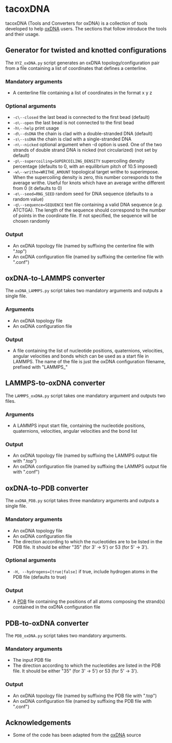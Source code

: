 # tacoxDNA

tacoxDNA (Tools and Converters for oxDNA) is a collection of tools developed to help [oxDNA](http://dna.physics.ox.ac.uk/) users. The sections that follow introduce the tools and their usage.

## Generator for twisted and knotted configurations

The `XYZ_oxDNA.py` script generates an oxDNA topology/configuration pair from a file containing a list of coordinates that defines a centerline.

### Mandatory arguments
* A centerline file containing a list of coordinates in the format x y z

### Optional arguments
* `-c\--closed`
the last bead is connected to the first bead (default)
* `-o\--open`
the last bead is not connected to the first bead
* `-h\--help`
print usage
* `-d\--dsDNA`
the chain is clad with a double-stranded DNA (default)
* `-s\--ssDNA`
the chain is clad with a single-stranded DNA
* `-n\--nicked`
optional argument when -d option is used. One of the two strands of double strand DNA is nicked (not circularized) (not set by default)
* `-p\--supercoiling=SUPERCOILING_DENSITY`
supercoiling density percentage (defaults to 0, with an equilibrium pitch of 10.5 imposed)
* `-w\--writhe=WRITHE_AMOUNT`
topological target writhe to superimpose. When the supercoiling density is zero, this number corresponds to the average writhe. Useful for knots which have an average writhe different from 0 (it defaults to 0)
* `-e\--seed=RNG_SEED`
random seed for DNA sequence (defaults to a random value)
* `-q\--sequence=SEQUENCE`
text file containing a valid DNA sequence (*e.g.* ATCTGA). The length of the sequence should correspond to the number of points in the coordinate file. If not specified, the sequence will be chosen randomly

### Output
* An oxDNA topology file (named by suffixing the centerline file with ".top")
* An oxDNA configuration file (named by suffixing the centerline file with ".conf")

## oxDNA-to-LAMMPS converter

The `oxDNA_LAMMPS.py` script takes two mandatory arguments and outputs a single file.

### Arguments
* An oxDNA topology file
* An oxDNA configuration file

### Output
* A file containing the list of nucleotide positions, quaternions, velocities, angular velocities and bonds which can be used as a start file in LAMMPS. The name of the file is just the oxDNA configuration filename, prefixed with "LAMMPS_"

## LAMMPS-to-oxDNA converter

The `LAMMPS_oxDNA.py` script takes one mandatory argument and outputs two files.

### Arguments
* A LAMMPS input start file, containing the nucleotide positions, quaternions, velocities, angular velocities and the bond list 

### Output
* An oxDNA topology file (named by suffixing the LAMMPS output file with ".top")
* An oxDNA configuration file (named by suffixing the LAMMPS output file with ".conf")

## oxDNA-to-PDB converter

The `oxDNA_PDB.py` script takes three mandatory arguments and outputs a single file.

### Mandatory arguments
* An oxDNA topology file
* An oxDNA configuration file
* The direction according to which the nucleotides are to be listed in the PDB file. It should be either "35" (for 3' -> 5') or 53 (for 5' -> 3').

### Optional arguments
* `-H, --hydrogens=[true|false]` if true, include hydrogen atoms in the PDB file (defaults to true)

### Output
* A [PDB](https://www.cgl.ucsf.edu/chimera/docs/UsersGuide/tutorials/pdbintro.html) file containing the positions of all atoms composing the strand(s) contained in the oxDNA configuration file

## PDB-to-oxDNA converter

The `PDB_oxDNA.py` script takes two mandatory arguments.

### Mandatory arguments
* The input PDB file
* The direction according to which the nucleotides are listed in the PDB file. It should be either "35" (for 3' -> 5') or 53 (for 5' -> 3').

### Output
* An oxDNA topology file (named by suffixing the PDB file with ".top")
* An oxDNA configuration file (named by suffixing the PDB file with ".conf")

## Acknowledgements

* Some of the code has been adapted from the [oxDNA](http://dna.physics.ox.ac.uk/) source
